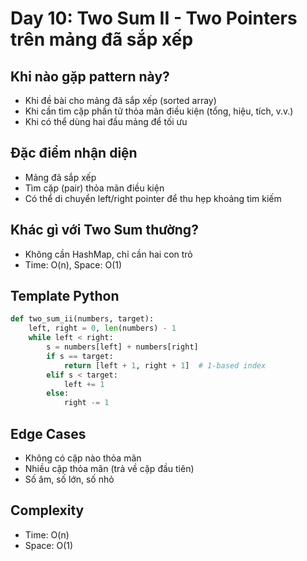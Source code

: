 # Day 10: Two Sum II - Two Pointers trên mảng đã sắp xếp

## Khi nào gặp pattern này?
- Khi đề bài cho mảng đã sắp xếp (sorted array)
- Khi cần tìm cặp phần tử thỏa mãn điều kiện (tổng, hiệu, tích, v.v.)
- Khi có thể dùng hai đầu mảng để tối ưu

## Đặc điểm nhận diện
- Mảng đã sắp xếp
- Tìm cặp (pair) thỏa mãn điều kiện
- Có thể di chuyển left/right pointer để thu hẹp khoảng tìm kiếm

## Khác gì với Two Sum thường?
- Không cần HashMap, chỉ cần hai con trỏ
- Time: O(n), Space: O(1)

## Template Python
```python
def two_sum_ii(numbers, target):
    left, right = 0, len(numbers) - 1
    while left < right:
        s = numbers[left] + numbers[right]
        if s == target:
            return [left + 1, right + 1]  # 1-based index
        elif s < target:
            left += 1
        else:
            right -= 1
```

## Edge Cases
- Không có cặp nào thỏa mãn
- Nhiều cặp thỏa mãn (trả về cặp đầu tiên)
- Số âm, số lớn, số nhỏ

## Complexity
- Time: O(n)
- Space: O(1)
